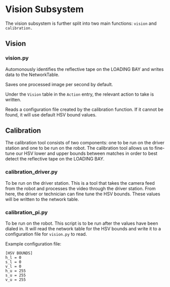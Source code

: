 # Vision Subsystem

The vision subsystem is further split into two main functions: `vision` and
`calibration.`

## Vision

### vision.py

Automonously identifies the reflective tape on the LOADING BAY and writes data
to the NetworkTable.

Saves one processed image per second by default.

Under the `Vision` table in the `Action` entry, the relevant action to take is
written.

Reads a configuration file created by the calibration function. If it cannot be
found, it will use default HSV bound values.

## Calibration

The calibration tool consists of two components: one to be run on the driver
station and one to be run on the robot. The calibration tool allows us to
fine-tune our HSV lower and upper bounds between matches in order to best
detect the reflective tape on the LOADING BAY.

### calibration_driver.py

To be run on the driver station. This is a tool that takes the camera feed from
the robot and processes the video through the driver station. From here, the
driver or technician can fine tune the HSV bounds. These values will be written
to the network table.

### calibration_pi.py

To be run on the robot. This script is to be run after the values have been
dialed in. It will read the network table for the HSV bounds and write it to a
configuration file for `vision.py` to read.

Example configuration file:

```
[HSV BOUNDS]
h_l = 0
s_l = 0
v_l = 0
h_u = 255
s_u = 255
v_u = 255
```